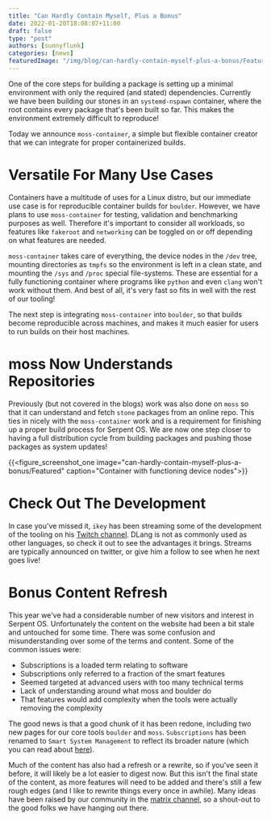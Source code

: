 ```yaml
---
title: "Can Hardly Contain Myself, Plus a Bonus"
date: 2022-01-20T18:08:07+11:00
draft: false
type: "post"
authors: [sunnyflunk]
categories: [news]
featuredImage: "/img/blog/can-hardly-contain-myself-plus-a-bonus/Featured.png"
---
```


One of the core steps for building a package is setting up a minimal environment with only the required (and stated)
dependencies. Currently we have been building our stones in an `systemd-nspawn` container, where the root contains every
package that's been built so far. This makes the environment extremely difficult to reproduce!

<!--more-->

Today we announce `moss-container`, a simple but flexible container creator that we can integrate for proper
containerized builds.

# Versatile For Many Use Cases

Containers have a multitude of uses for a Linux distro, but our immediate use case is for reproducible container builds
for `boulder`. However, we have plans to use `moss-container` for testing, validation and benchmarking purposes as well.
Therefore it's important to consider all workloads, so features like `fakeroot` and `networking` can be toggled on or
off depending on what features are needed.

`moss-container` takes care of everything, the device nodes in the `/dev` tree, mounting directories as `tmpfs` so the
environment is left in a clean state, and mounting the `/sys` and `/proc` special file-systems. These are essential for
a fully functioning container where programs like `python` and even `clang` won't work without them. And best of all,
it's very fast so fits in well with the rest of our tooling!

The next step is integrating `moss-container` into `boulder`, so that builds become reproducible across machines, and
makes it much easier for users to run builds on their host machines.

# moss Now Understands Repositories

Previously (but not covered in the blogs) work was also done on `moss` so that it can understand and fetch `stone`
packages from an online repo. This ties in nicely with the `moss-container` work and is a requirement for finishing up a
proper build process for Serpent OS. We are now one step closer to having a full distribution cycle from building
packages and pushing those packages as system updates!

{{<figure_screenshot_one image="can-hardly-contain-myself-plus-a-bonus/Featured" caption="Container with functioning device nodes">}}

# Check Out The Development

In case you've missed it, `ikey` has been streaming some of the development of the tooling on his
[Twitch channel](https://www.twitch.tv/ikeydoherty). DLang is not as commonly used as other languages, so check it out
to see the advantages it brings. Streams are typically announced on twitter, or give him a follow to see when he next
goes live!

# Bonus Content Refresh

This year we've had a considerable number of new visitors and interest in Serpent OS. Unfortunately the content on the
website had been a bit stale and untouched for some time. There was some confusion and misunderstanding over some of the
terms and content. Some of the common issues were:

- Subscriptions is a loaded term relating to software
- Subscriptions only referred to a fraction of the smart features
- Seemed targeted at advanced users with too many technical terms
- Lack of understanding around what moss and boulder do
- That features would add complexity when the tools were actually removing the complexity

The good news is that a good chunk of it has been redone, including two new pages for our core tools `boulder` and
`moss`. `Subscriptions` has been renamed to `Smart System Management` to reflect its broader nature (which you can read
about [here](/smart)).

Much of the content has also had a refresh or a rewrite, so if you've seen it before, it will likely be a lot easier to
digest now. But this isn't the final state of the content, as more features will need to be added and there's still a
few rough edges (and I like to rewrite things every once in awhile). Many ideas have been raised by our community in the
[matrix channel](https://matrix.to/#/#serpentos:matrix.org), so a shout-out to the good folks we have hanging out there.
